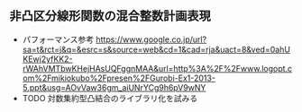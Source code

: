 ## 非凸区分線形関数の混合整数計画表現

* パフォーマンス参考 https://www.google.co.jp/url?sa=t&rct=j&q=&esrc=s&source=web&cd=1&cad=rja&uact=8&ved=0ahUKEwj2yfKK2-rWAhVMTbwKHejHAsUQFggnMAA&url=http%3A%2F%2Fwww.logopt.com%2Fmikiokubo%2Fpresen%2FGurobi-Ex1-2013-5.ppt&usg=AOvVaw36gm_aiUNrYCg9h6pV9wNY
* TODO 対数集約型凸結合のライブラリ化を試みる